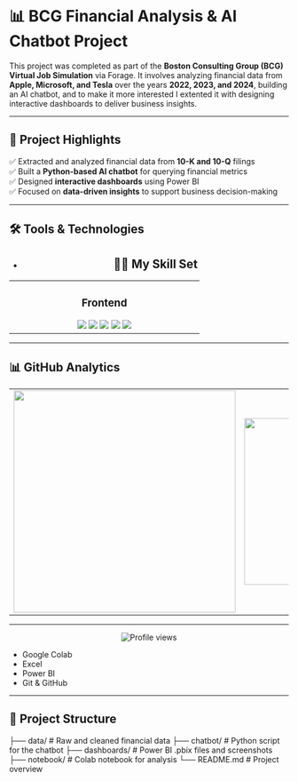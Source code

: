 # 📊 BCG Financial Analysis & AI Chatbot Project

This project was completed as part of the **Boston Consulting Group (BCG) Virtual Job Simulation** via Forage. It involves analyzing financial data from **Apple, Microsoft, and Tesla** over the years **2022, 2023, and 2024**, building an AI chatbot, and to make it more interested I extented it with designing interactive dashboards to deliver business insights.

---

## 🚀 Project Highlights

✅ Extracted and analyzed financial data from **10-K and 10-Q** filings  
✅ Built a **Python-based AI chatbot** for querying financial metrics  
✅ Designed **interactive dashboards** using Power BI  
✅ Focused on **data-driven insights** to support business decision-making

---

## 🛠️ Tools & Technologies

- <h2 align="center">👩‍💻 My Skill Set</h2>

<table>
  <tr>
    <td align="center" width="33%">
      <h3>Frontend</h3>
      <img src="https://img.shields.io/badge/-Python-61DAFB?logo=python&logoColor=white&style=flat" />
      <img src="https://img.shields.io/badge/-Googlecolab-563D7C?logo=GoogleColab&logoColor=white&style=flat" />
      <img src="https://img.shields.io/badge/-NLP-E34F26?logo=NLP&logoColor=white&style=flat" />
      <img src="https://img.shields.io/badge/-excel-1572B6?logo=Excel&logoColor=white&style=flat" />
      <img src="https://img.shields.io/badge/-PowerBi-F7DF1E?logo=PowerBI&logoColor=black&style=flat" />
    </td>
  </tr>
</table>

---

## 📊 GitHub Analytics

<table>
  <tr>
    <td align="center">
      <img src="https://github-readme-stats.vercel.app/api?username=yourusername&show_icons=true&theme=tokyonight&rank_icon=github&include_all_commits=true&count_private=true" width="400"/>
    </td>
    <td align="center">
      <img src="https://github-readme-stats.vercel.app/api/top-langs/?username=yourusername&layout=compact&theme=tokyonight&langs_count=8" width="300"/>
    </td>
  </tr>
</table>

---

<p align="center">
  <img src="https://komarev.com/ghpvc/?username=yourusername&style=flat-square&color=blue" alt="Profile views" />
</p>

- Google Colab
- Excel
- Power BI
- Git & GitHub

---

## 📂 Project Structure

├── data/ # Raw and cleaned financial data
├── chatbot/ # Python script for the chatbot
├── dashboards/ # Power BI .pbix files and screenshots
├── notebook/ # Colab notebook for analysis
└── README.md # Project overview
